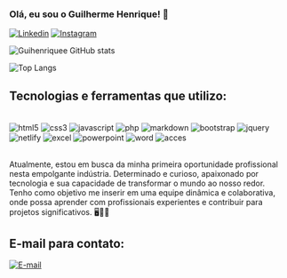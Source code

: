 ### Olá, eu sou o Guilherme Henrique! 👋

[![Linkedin](https://img.shields.io/badge/LinkedIn-0077B5?style=for-the-badge&logo=linkedin&logoColor=white)](https://www.linkedin.com/in/guilherme-henrique-993789275/)
[![Instagram](https://img.shields.io/badge/Instagram-E4405F?style=for-the-badge&logo=instagram&logoColor=white)](https://www.instagram.com/gui.moraiis_)

![Guihenriquee GitHub stats](https://github-readme-stats.vercel.app/api?username=Guihenriquee&show_icons=true&theme=dracula)

![Top Langs](https://github-readme-stats.vercel.app/api/top-langs/?username=Guihenriquee&size_weight=0.5&count_weight=0.5)

## Tecnologias e ferramentas que utilizo:

<div style="display: inline_block"><br/>
    <img align="center" alt="html5" src="https://img.shields.io/badge/HTML5-E34F26?style=for-the-badge&logo=html5&logoColor=white">
    <img align="center" alt="css3" src="https://img.shields.io/badge/CSS3-1572B6?style=for-the-badge&logo=css3&logoColor=white">
    <img align="center" alt="javascript" src="https://img.shields.io/badge/JavaScript-F7DF1E?style=for-the-badge&logo=javascript&logoColor=black">
    <img align="center" alt="php" src="https://img.shields.io/badge/PHP-777BB4?style=for-the-badge&logo=php&logoColor=white">
     <img align="center" alt="markdown" src="https://img.shields.io/badge/Markdown-000000?style=for-the-badge&logo=markdown&logoColor=white">
    <img align="center" alt="bootstrap" src="https://img.shields.io/badge/Bootstrap-563D7C?style=for-the-badge&logo=bootstrap&logoColor=white">
    <img align="center" alt="jquery" src="https://img.shields.io/badge/jQuery-0769AD?style=for-the-badge&logo=jquery&logoColor=white">
    <img align="center" alt="netlify" src="https://img.shields.io/badge/Netlify-00C7B7?style=for-the-badge&logo=netlify&logoColor=white">
    <img align="center" alt="excel" src="https://img.shields.io/badge/Microsoft_Excel-217346?style=for-the-badge&logo=microsoft-excel&logoColor=white">
    <img align="center" alt="powerpoint" src="https://img.shields.io/badge/Microsoft_PowerPoint-B7472A?style=for-the-badge&logo=microsoft-powerpoint&logoColor=white">
    <img align="center" alt="word" src="https://img.shields.io/badge/Microsoft_Word-2B579A?style=for-the-badge&logo=microsoft-word&logoColor=white">
    <img align="center" alt="acces" src="https://img.shields.io/badge/Microsoft_Access-A4373A?style=for-the-badge&logo=microsoft-access&logoColor=white">

</div><br/>

Atualmente, estou em busca da minha primeira oportunidade profissional nesta empolgante indústria. Determinado e curioso, apaixonado por tecnologia e sua capacidade de transformar o mundo ao nosso redor. Tenho como objetivo me inserir em uma equipe dinâmica e colaborativa, onde possa aprender com profissionais experientes e contribuir para projetos significativos. 🖥️🤖🤍

## E-mail para contato:
[![E-mail](https://img.shields.io/badge/Gmail-D14836?style=for-the-badge&logo=gmail&logoColor=white)](guilhermehenriquemraissilva@gmail.com)
